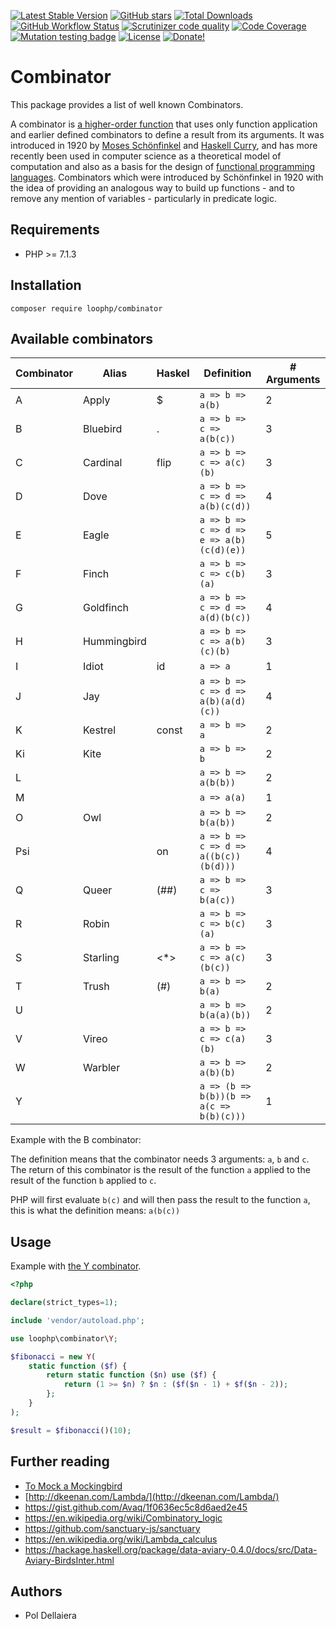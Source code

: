 [![Latest Stable Version](https://img.shields.io/packagist/v/loophp/combinator.svg?style=flat-square)](https://packagist.org/packages/loophp/combinator)
 [![GitHub stars](https://img.shields.io/github/stars/loophp/combinator.svg?style=flat-square)](https://packagist.org/packages/loophp/combinator)
 [![Total Downloads](https://img.shields.io/packagist/dt/loophp/combinator.svg?style=flat-square)](https://packagist.org/packages/loophp/combinator)
 [![GitHub Workflow Status](https://img.shields.io/github/workflow/status/loophp/combinator/Continuous%20Integration?style=flat-square)](https://github.com/loophp/combinator/actions)
 [![Scrutinizer code quality](https://img.shields.io/scrutinizer/quality/g/loophp/combinator/master.svg?style=flat-square)](https://scrutinizer-ci.com/g/loophp/combinator/?branch=master)
 [![Code Coverage](https://img.shields.io/scrutinizer/coverage/g/loophp/combinator/master.svg?style=flat-square)](https://scrutinizer-ci.com/g/loophp/combinator/?branch=master)
 [![Mutation testing badge](https://badge.stryker-mutator.io/github.com/loophp/combinator/master)](https://stryker-mutator.github.io)
 [![License](https://img.shields.io/packagist/l/loophp/combinator.svg?style=flat-square)](https://packagist.org/packages/loophp/combinator)
 [![Donate!](https://img.shields.io/badge/Donate-Paypal-brightgreen.svg?style=flat-square)](https://paypal.me/drupol)

# Combinator

This package provides a list of well known Combinators.

A combinator is [a higher-order function](https://en.wikipedia.org/wiki/Higher-order_function) that uses only function
application and earlier defined combinators to define a result from its arguments.
It was introduced in 1920 by [Moses Schönfinkel](https://en.wikipedia.org/wiki/Moses_Sch%C3%B6nfinkel) and
[Haskell Curry](https://en.wikipedia.org/wiki/Haskell_Curry), and has more recently been used in computer
science as a theoretical model of computation and also as a basis for the design of [functional programming languages](https://en.wikipedia.org/wiki/Functional_programming_languages).
Combinators which were introduced by Schönfinkel in 1920 with the idea of providing an analogous way to build up
functions - and to remove any mention of variables - particularly in predicate logic.

## Requirements

* PHP >= 7.1.3

## Installation

```shell script
composer require loophp/combinator
```

## Available combinators

| Combinator | Alias | Haskel | Definition                                    | # Arguments |
|------------|-------|--------|-----------------------------------------------|-------------|
| A          | Apply       | $     | `a => b => a(b)`                         | 2           |
| B          | Bluebird    | .     | `a => b => c => a(b(c))`                 | 3           |
| C          | Cardinal    | flip  | `a => b => c => a(c)(b)`                 | 3           |
| D          | Dove        |       | `a => b => c => d => a(b)(c(d))`         | 4           |
| E          | Eagle       |       | `a => b => c => d => e => a(b)(c(d)(e))` | 5           |
| F          | Finch       |       | `a => b => c => c(b)(a)`                 | 3           |
| G          | Goldfinch   |       | `a => b => c => d => a(d)(b(c))`         | 4           |
| H          | Hummingbird |       | `a => b => c => a(b)(c)(b)`              | 3           |
| I          | Idiot       | id    | `a => a`                                 | 1           |
| J          | Jay         |       | `a => b => c => d => a(b)(a(d)(c))`      | 4           |
| K          | Kestrel     | const | `a => b => a`                            | 2           |
| Ki         | Kite        |       | `a => b => b`                            | 2           |
| L          |             |       | `a => b => a(b(b))`                      | 2           |
| M          |             |       | `a => a(a)`                              | 1           |
| O          | Owl         |       | `a => b => b(a(b))`                      | 2           |
| Psi        |             | on    | `a => b => c => d => a((b(c))(b(d)))`    | 4           |
| Q          | Queer       | (##)  | `a => b => c => b(a(c))`                 | 3           |
| R          | Robin       |       | `a => b => c => b(c)(a)`                 | 3           |
| S          | Starling    | <*>   | `a => b => c => a(c)(b(c))`              | 3           |
| T          | Trush       | (#)   | `a => b => b(a)`                         | 2           |
| U          |             |       | `a => b => b(a(a)(b))`                   | 2           |
| V          | Vireo       |       | `a => b => c => c(a)(b)`                 | 3           |
| W          | Warbler     |       | `a => b => a(b)(b)`                      | 2           |
| Y          |             |       | `a => (b => b(b))(b => a(c => b(b)(c)))` | 1           |

Example with the B combinator:

The definition means that the combinator needs 3 arguments: `a`, `b` and `c`.
The return of this combinator is the result of the function `a` applied to the result of the function `b` applied to `c`.

PHP will first evaluate `b(c)` and will then pass the result to the function `a`, this is what the definition means: `a(b(c))`

## Usage

Example with [the Y combinator](https://en.wikipedia.org/wiki/Fixed-point_combinator).

```php
<?php

declare(strict_types=1);

include 'vendor/autoload.php';

use loophp\combinator\Y;

$fibonacci = new Y(
    static function ($f) {
        return static function ($n) use ($f) {
            return (1 >= $n) ? $n : ($f($n - 1) + $f($n - 2));
        };
    }
);

$result = $fibonacci()(10);
```

## Further reading

- [To Mock a Mockingbird](https://en.wikipedia.org/wiki/To_Mock_a_Mockingbird)
- [http://dkeenan.com/Lambda/](http://dkeenan.com/Lambda/)
- https://gist.github.com/Avaq/1f0636ec5c8d6aed2e45
- https://en.wikipedia.org/wiki/Combinatory_logic
- https://github.com/sanctuary-js/sanctuary
- https://en.wikipedia.org/wiki/Lambda_calculus
- https://hackage.haskell.org/package/data-aviary-0.4.0/docs/src/Data-Aviary-BirdsInter.html

## Authors

* Pol Dellaiera
